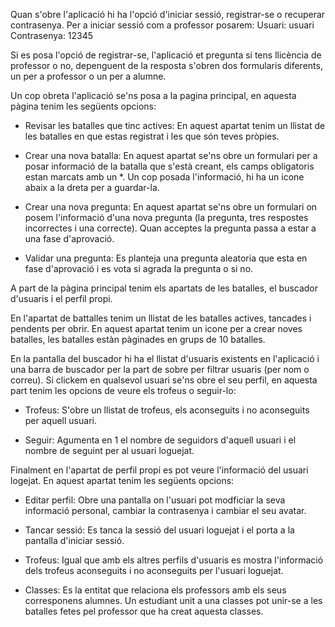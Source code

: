 Quan s'obre l'aplicació hi ha l'opció d'iniciar sessió, registrar-se o recuperar contrasenya.
Per a iniciar sessió com a professor posarem:
Usuari: usuari
Contrasenya: 12345

Si es posa l'opció de registrar-se, l'aplicació et pregunta si tens llicència de professor o no, depenguent de la resposta s'obren dos formularis diferents, un per a professor o un per a alumne.

Un cop obreta l'aplicació se'ns posa a la pagina principal, en aquesta pàgina tenim les següents opcions:

- Revisar les batalles que tinc actives: En aquest apartat tenim un llistat de les batalles en que estas registrat i les que són teves pròpies.

- Crear una nova batalla: En aquest apartat se'ns obre un formulari per a posar informació de la batalla que s'està creant, els camps obligatoris estan marcats amb un *. Un cop posada l'informació, hi ha un icone abaix a la dreta per a guardar-la.

- Crear una nova pregunta: En aquest apartat se'ns obre un formulari on posem l'informació d'una nova pregunta (la pregunta, tres respostes incorrectes i una correcte). Quan acceptes la pregunta passa a estar a una fase d'aprovació.

- Validar una pregunta: Es planteja una pregunta aleatoria que esta en fase d'aprovació i es vota si agrada la pregunta o si no.

A part de la pàgina principal tenim els apartats de les batalles, el buscador d'usuaris i el perfil propi.

En l'apartat de battalles tenim un llistat de les batalles actives, tancades i pendents per obrir. En aquest apartat tenim un icone per a crear noves batalles, les batalles estàn pàginades en grups de 10 batalles.

En la pantalla del buscador hi ha el llistat d'usuaris existents en l'aplicació i una barra de buscador per la part de sobre per filtrar usuaris (per nom o correu). Si clickem en qualsevol usuari se'ns obre el seu perfil, en aquesta part tenim les opcions de veure els trofeus o seguir-lo:

- Trofeus: S'obre un llistat de trofeus, els aconseguits i no aconseguits per aquell usuari.

- Seguir: Agumenta en 1 el nombre de seguidors d'aquell usuari i el nombre de seguint per al usuari loguejat.

Finalment en l'apartat de perfil propi es pot veure l'informació del usuari logejat. En aquest apartat tenim les següents opcions:

- Editar perfil: Obre una pantalla on l'usuari pot modficiar la seva informació personal, cambiar la contrasenya i cambiar el seu avatar.

- Tancar sessió: Es tanca la sessió del usuari loguejat i el porta a la pantalla d'iniciar sessió.

- Trofeus: Igual que amb els altres perfils d'usuaris es mostra l'informació dels trofeus aconseguits i no aconseguits per l'usuari loguejat.

- Classes: Es la entitat que relaciona els professors amb els seus corresponens alumnes. Un estudiant unit a una classes pot unir-se a les batalles fetes pel professor que ha creat aquesta classes.
